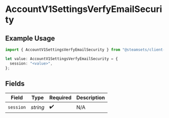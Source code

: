 # AccountV1SettingsVerfyEmailSecurity

## Example Usage

```typescript
import { AccountV1SettingsVerfyEmailSecurity } from "@steamsets/client-ts/models/operations";

let value: AccountV1SettingsVerfyEmailSecurity = {
  session: "<value>",
};
```

## Fields

| Field              | Type               | Required           | Description        |
| ------------------ | ------------------ | ------------------ | ------------------ |
| `session`          | *string*           | :heavy_check_mark: | N/A                |